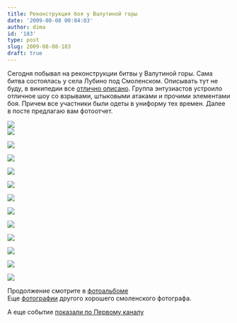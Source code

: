 ```yaml
---
title: Реконструкция боя у Валутиной горы
date: '2009-08-08 00:04:03'
author: dima
id: '183'
type: post
slug: 2009-08-08-183
draft: true
---
```


Сегодня побывал на реконструкции битвы у Валутиной горы. Сама битва состоялась у села Лубино под Смоленском. Описывать тут не буду, в википедии все [отлично описано](https://ru.wikipedia.org/wiki/%D0%91%D0%BE%D0%B9_%D1%83_%D0%92%D0%B0%D0%BB%D1%83%D1%82%D0%B8%D0%BD%D0%BE%D0%B9_%D0%B3%D0%BE%D1%80%D1%8B). Группа энтузиастов устроило отличное шоу со взрывами, штыковыми атаками и прочими элементами боя. Причем все участники были одеты в униформу тех времен. Далее в посте предлагаю вам фотоотчет.

  
[![](/_ph/23/2/717034031.jpg)](/_ph/23/717034031.jpg)  
[![](/_ph/23/2/633854429.jpg)](/_ph/23/633854429.jpg)

[![](/_ph/23/2/676463137.jpg)](/_ph/23/676463137.jpg)

[![](/_ph/23/2/88858679.jpg)](/_ph/23/88858679.jpg)

[![](/_ph/23/2/506023537.jpg)](/_ph/23/506023537.jpg)

[![](/_ph/23/2/521467983.jpg)](/_ph/23/521467983.jpg)

[![](/_ph/23/2/357862026.jpg)](/_ph/23/357862026.jpg)

[![](/_ph/23/2/947510126.jpg)](/_ph/23/947510126.jpg)

[![](/_ph/23/2/791113402.jpg)](/_ph/23/791113402.jpg)

[![](/_ph/23/2/381385885.jpg)](/_ph/23/381385885.jpg)

[![](/_ph/23/2/912624773.jpg)](/_ph/23/912624773.jpg)

[![](/_ph/23/2/149379790.jpg)](/_ph/23/149379790.jpg)

[![](/_ph/23/2/662695230.jpg)](/_ph/23/662695230.jpg)  

Продолжение смотрите в [фотоальбоме](/photo/23)  
Еще [фотографии](https://picasaweb.google.ru/Amlmtr/VyqDAC#) другого хорошего смоленского фотографа.  
  
  
  
А еще событие [показали по Первому каналу](https://www.1tv.ru/news/social/149308)